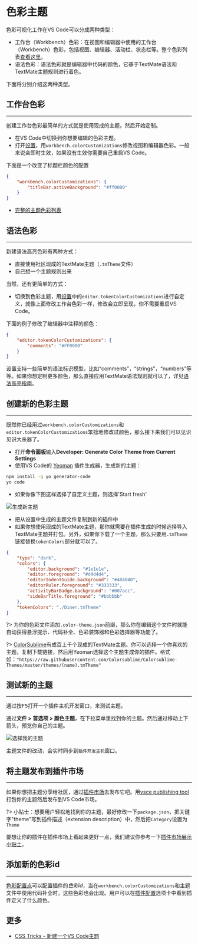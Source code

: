 # 色彩主题

色彩可视化工作在VS Code可以分成两种类型：
- 工作台（Workbench）色彩：在视图和编辑器中使用的工作台（Workbench）色彩，包括视图、编辑器、活动栏、状态栏等。整个色彩列表[查看这里](/references/theme-color)。
- 语法色彩：语法色彩就是编辑器中代码的颜色，它基于TextMate语法和TextMate主题规则进行着色。

下面将分别介绍这两种类型。

## 工作台色彩
---

创建工作台色彩最简单的方式就是使用现成的主题，然后开始定制。

- 在VS Code中切换到你想要编辑的色彩主题。
- 打开[设置](https://code.visualstudio.com/docs/getstarted/settings)，用`workbench.colorCustomizations`修改视图和编辑器色彩。一般来说会即时生效，如果没有生效你需要自己重启VS Code。

下面是一个改变了标题栏颜色的配置
```json
{
	"workbench.colorCustomizations": {
		"titleBar.activeBackground": "#ff0000"
	}
}
```

- [完整的主题色彩列表](/references/theme-color)

## 语法色彩
---

新建语法高亮色彩有两种方式：
- 直接使用社区现成的TextMate主题（`.tmTheme`文件）
- 自己想一个主题规则出来

当然，还有更简单的方式：

- 切换到色彩主题，用[设置](https://code.visualstudio.com/docs/getstarted/settings)中的`editor.tokenColorCustomizations`进行自定义，就像上面修改工作台色彩一样，修改会立即呈现，你不需要重启VS Code。

下面的例子修改了编辑器中注释的颜色：

```json
{
	"editor.tokenColorCustomizations": {
		"comments": "#FF0000"
	}
}
```

设置支持一些简单的语法标识模型，比如“comments”，“strings”，“numbers”等等。如果你想定制更多颜色，那么直接应用TextMate语法规则就可以了，详见[语法高亮指南](/language-extensions/syntax-highlight-guide)。


## 创建新的色彩主题
---

既然你已经用过`workbench.colorCustomizations`和`editor.tokenColorCustomizations`笨拙地修改过颜色，那么接下来我们可以见识见识大杀器了。

- 打开**命令面板**输入**Developer: Generate Color Theme from Current Settings**
- 使用VS Code的 [Yeoman](http://yeoman.io/) 插件生成器，生成新的主题：
```bash
npm install -g yo generator-code
yo code
```
- 如果你像下图这样选择了自定义主题，则选择'Start fresh'

![生成新主题](https://media.githubusercontent.com/media/Microsoft/vscode-docs/main/api/extension-guides/images/color-theme/yocode-colortheme.png)

- 把从设置中生成的主题文件复制到新的插件中
- 如果你想使用现成的TextMate主题，那你就需要在插件生成的时候选择导入TextMate主题并打包。另外，如果你下载了一个主题，那么只要用`.tmTheme`链接替换`tokenColors`部分就可以了。

```json
{
    "type": "dark",
    "colors": {
        "editor.background": "#1e1e1e",
        "editor.foreground": "#d4d4d4",
        "editorIndentGuide.background": "#404040",
        "editorRuler.foreground": "#333333",
        "activityBarBadge.background": "#007acc",
        "sideBarTitle.foreground": "#bbbbbb"
    },
    "tokenColors": "./Diner.tmTheme"
}
```
?> 为你的色彩文件添加`.color-theme.json`前缀，那么你在编辑这个文件时就能自动获得悬浮提示、代码补全、色彩装饰器和色彩选择器等功能了。

?> [ColorSublime](https://colorsublime.github.io/)有成百上千个现成的TextMate主题。你可以选择一个你喜欢的主题，复制下载链接，然后用Yeoman选择这个主题生成你的插件。格式如：`"https://raw.githubusercontent.com/Colorsublime/Colorsublime-Themes/master/themes/(name).tmTheme"`


## 测试新的主题
---

通过按<kbd>F5</kbd>打开一个插件主机开发窗口，来测试主题。

通过**文件 > 首选项 > 颜色主题**，在下拉菜单里找到你的主题。然后通过移动<kbd>上下箭头</kbd>，预览你自己的主题。

![选择我的主题](https://media.githubusercontent.com/media/Microsoft/vscode-docs/main/api/extension-guides/images/color-theme/mytheme.png)

主题文件的改动，会实时同步到`插件开发主机`窗口。

## 将主题发布到插件市场
---

如果你想把主题分享给社区，通过[插件市场](https://code.visualstudio.com/docs/editor/extension-gallery)去发布它吧。用[vsce publishing tool](/working-with-extensions/publish-extension)打包你的主题然后发布到VS Code市场。

?> 小贴士：想要用户轻松地找到你的主题，最好修改一下`package.json`，把关键字"theme"写到插件描述（extension description）中，然后把`Category`设置为`Theme`

要想让你的插件在插件市场上看起来更好一点，我们建议你参考一下[插件市场展示小贴士](/references/extension-manifest#插件市场展示小贴士)。

## 添加新的色彩id
---

[色彩配置点](/references/contribution-points#contributescolors)可以配置插件的*色彩id*，当在`workbench.colorCustomizations`和主题文件中使用代码补全时，这些色彩也会出现。用户可以在[插件配置](https://code.visualstudio.com/docs/editor/extension-gallery#_extension-details)选项卡中看到插件定义了什么颜色。

## 更多

- [CSS Tricks - 新建一个VS Code主题](https://css-tricks.com/creating-a-vs-code-theme/)